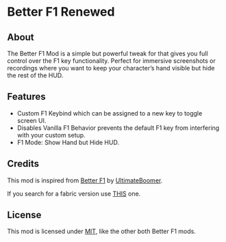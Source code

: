 # Better F1 Renewed

## About

The Better F1 Mod is a simple but powerful tweak for that gives you full control over the F1 key functionality. Perfect for immersive screenshots or recordings where you want to keep your character’s hand visible but hide the rest of the HUD.

## Features

*   Custom F1 Keybind which can be assigned to a new key to toggle screen UI.
*   Disables Vanilla F1 Behavior prevents the default F1 key from interfering with your custom setup.
*   F1 Mode: Show Hand but Hide HUD.

## Credits

This mod is inspired from [Better F1](https://www.curseforge.com/minecraft/mc-mods/better-f1) by [UltimateBoomer](https://www.curseforge.com/members/ultimateboomer/projects).

If you search for a fabric version use [THIS](https://www.curseforge.com/minecraft/mc-mods/better-f1-reborn) one.

## License

This mod is licensed under [MIT](https://mit-license.org/), like the other both Better F1 mods.
